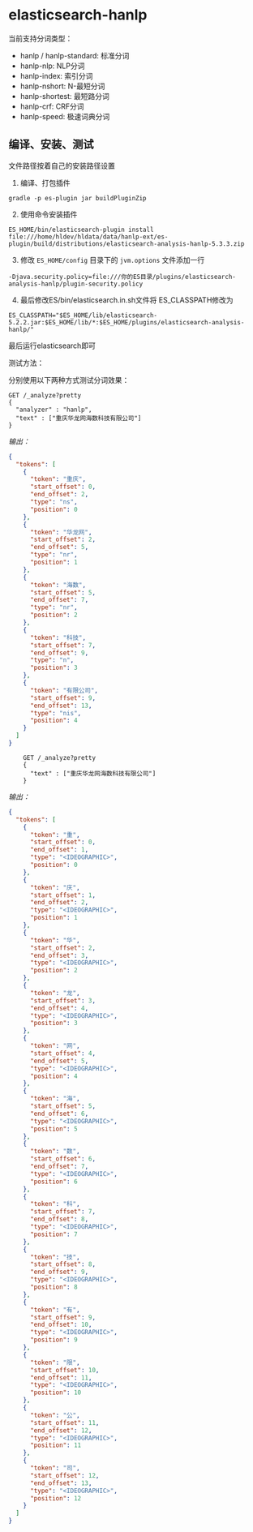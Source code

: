 # elasticsearch-hanlp

当前支持分词类型：

- hanlp / hanlp-standard: 标准分词
- hanlp-nlp: NLP分词
- hanlp-index: 索引分词
- hanlp-nshort: N-最短分词
- hanlp-shortest: 最短路分词
- hanlp-crf: CRF分词
- hanlp-speed: 极速词典分词

## 编译、安装、测试

文件路径按着自己的安装路径设置

1. 编译、打包插件

```
gradle -p es-plugin jar buildPluginZip
```
    
2. 使用命令安装插件

```
ES_HOME/bin/elasticsearch-plugin install file:///home/hldev/hldata/data/hanlp-ext/es-plugin/build/distributions/elasticsearch-analysis-hanlp-5.3.3.zip
```
    
3. 修改 `ES_HOME/config` 目录下的 `jvm.options` 文件添加一行
    
```
-Djava.security.policy=file:///你的ES目录/plugins/elasticsearch-analysis-hanlp/plugin-security.policy
```
    
4. 最后修改ES/bin/elasticsearch.in.sh文件将 ES_CLASSPATH修改为
    
```
ES_CLASSPATH="$ES_HOME/lib/elasticsearch-5.2.2.jar:$ES_HOME/lib/*:$ES_HOME/plugins/elasticsearch-analysis-hanlp/"
```
   
最后运行elasticsearch即可

测试方法：

分别使用以下两种方式测试分词效果：

```curl
GET /_analyze?pretty
{
  "analyzer" : "hanlp",
  "text" : ["重庆华龙网海数科技有限公司"]
}
```

*输出：*

```json
{
  "tokens": [
    {
      "token": "重庆",
      "start_offset": 0,
      "end_offset": 2,
      "type": "ns",
      "position": 0
    },
    {
      "token": "华龙网",
      "start_offset": 2,
      "end_offset": 5,
      "type": "nr",
      "position": 1
    },
    {
      "token": "海数",
      "start_offset": 5,
      "end_offset": 7,
      "type": "nr",
      "position": 2
    },
    {
      "token": "科技",
      "start_offset": 7,
      "end_offset": 9,
      "type": "n",
      "position": 3
    },
    {
      "token": "有限公司",
      "start_offset": 9,
      "end_offset": 13,
      "type": "nis",
      "position": 4
    }
  ]
}
```

```curl
    GET /_analyze?pretty
    {
      "text" : ["重庆华龙网海数科技有限公司"]
    }
```

*输出：*

```json
{
  "tokens": [
    {
      "token": "重",
      "start_offset": 0,
      "end_offset": 1,
      "type": "<IDEOGRAPHIC>",
      "position": 0
    },
    {
      "token": "庆",
      "start_offset": 1,
      "end_offset": 2,
      "type": "<IDEOGRAPHIC>",
      "position": 1
    },
    {
      "token": "华",
      "start_offset": 2,
      "end_offset": 3,
      "type": "<IDEOGRAPHIC>",
      "position": 2
    },
    {
      "token": "龙",
      "start_offset": 3,
      "end_offset": 4,
      "type": "<IDEOGRAPHIC>",
      "position": 3
    },
    {
      "token": "网",
      "start_offset": 4,
      "end_offset": 5,
      "type": "<IDEOGRAPHIC>",
      "position": 4
    },
    {
      "token": "海",
      "start_offset": 5,
      "end_offset": 6,
      "type": "<IDEOGRAPHIC>",
      "position": 5
    },
    {
      "token": "数",
      "start_offset": 6,
      "end_offset": 7,
      "type": "<IDEOGRAPHIC>",
      "position": 6
    },
    {
      "token": "科",
      "start_offset": 7,
      "end_offset": 8,
      "type": "<IDEOGRAPHIC>",
      "position": 7
    },
    {
      "token": "技",
      "start_offset": 8,
      "end_offset": 9,
      "type": "<IDEOGRAPHIC>",
      "position": 8
    },
    {
      "token": "有",
      "start_offset": 9,
      "end_offset": 10,
      "type": "<IDEOGRAPHIC>",
      "position": 9
    },
    {
      "token": "限",
      "start_offset": 10,
      "end_offset": 11,
      "type": "<IDEOGRAPHIC>",
      "position": 10
    },
    {
      "token": "公",
      "start_offset": 11,
      "end_offset": 12,
      "type": "<IDEOGRAPHIC>",
      "position": 11
    },
    {
      "token": "司",
      "start_offset": 12,
      "end_offset": 13,
      "type": "<IDEOGRAPHIC>",
      "position": 12
    }
  ]
}
```